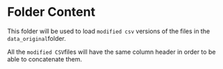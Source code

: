# Folder Content

This folder will be used to load `modified csv` versions of the files in the `data_original`folder.

All the `modified CSV`files will have the same column header in order to be able to concatenate them.
